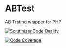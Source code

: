 ABTest
======

AB Testing wrapper for PHP

[![Scrutinizer Code Quality](https://scrutinizer-ci.com/g/Phoenix-Corp/ABTest/badges/quality-score.png?b=master)](https://scrutinizer-ci.com/g/Phoenix-Corp/ABTest/?branch=master)

[![Code Coverage](https://scrutinizer-ci.com/g/Phoenix-Corp/ABTest/badges/coverage.png?b=master)](https://scrutinizer-ci.com/g/Phoenix-Corp/ABTest/?branch=master)